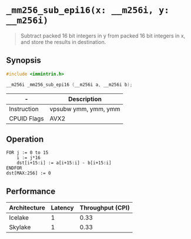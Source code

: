 `_mm256_sub_epi16(x: __m256i, y: __m256i)`
==========================================

> Subtract packed 16 bit integers in y from packed 16 bit integers in x, and store the results in destination.

## Synopsis

```c
#include <immintrin.h>

__m256i _mm256_sub_epi16 (__m256i a, __m256i b);
```

| -           | Description          |
| ----------- | -------------------- |
| Instruction | vpsubw ymm, ymm, ymm |
| CPUID Flags | AVX2                 |

## Operation

```
FOR j := 0 to 15
	i := j*16
	dst[i+15:i] := a[i+15:i] - b[i+15:i]
ENDFOR
dst[MAX:256] := 0
```

## Performance

| Architecture | Latency | Throughput (CPI) |
| ------------ | ------- | ---------------- |
| Icelake      | 1       | 0.33             |
| Skylake      | 1       | 0.33             |
